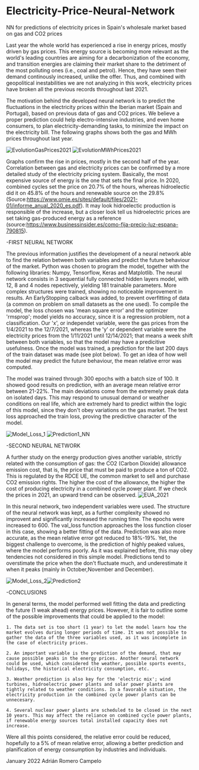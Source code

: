 # Electricity-Price-Neural-Network
NN for predictions of electricity prices in Spain's wholesale market based on gas and CO2 prices

Last year the whole world has experienced a rise in energy prices, mostly driven by gas prices. This energy source is becoming more relevant as the world's leading countries are aiming for a decarbonization of the economy, and transition energies are claiming their market share to the detriment of the most polluting ones (i.e., coal and petrol). Hence, they have seen their demand continously increased, unlike the offer. Thus, and combined with geopolitical inestabilities we are not analyzing in this work, electricity prices have broken all the previous records throughout last 2021. 

The motivation behind the developed neural network is to predict the fluctuations in the electricity prices within the Iberian market (Spain and Portugal), based on previous data of gas and CO2 prices. We believe a proper prediction could help electro-intensive industries, and even home consumers, to plan electricity-demanding tasks, to minimize the impact on the electricity bill. The following graphs shows both the gas and MWh prices throughout last year. 

![EvolutionGasPrices2021](https://user-images.githubusercontent.com/96789733/151145957-9f4efd74-2f6d-4377-af62-c0324fe9f6ce.png)  ![EvolutionMWhPrices2021](https://user-images.githubusercontent.com/96789733/151146102-1df39c2c-a23f-4077-a059-cc0f278b770c.png)

Graphs confirm the rise in prices, mostly in the second half of the year. Correlation between gas and electricity prices can be confirmed by a more detailed study of the electricity pricing system. Basically, the most expensive source of energy is the one that sets the final price. In 2020, combined cycles set the price on 20.7% of the hours, whereas hidroelectic did it on 45.8% of the hours and renewable source on the 29.8% (Source:https://www.omie.es/sites/default/files/2021-01/informe_anual_2020_es.pdf). It may look hidroelectic production is responsible of the increase, but a closer look tell us hidroelectric prices are set taking gas-produced energy as a reference (source:https://www.businessinsider.es/como-fija-precio-luz-espana-790815).

-FIRST NEURAL NETWORK

The previous information justifies the development of a neural network able to find the relation between both variables and predict the future behaviour of the market. 
Python was chosen to program the model, together with the following libraries: Numpy, Tensorflow, Keras and Matplotlib. The neural network consists in 3 sequential fully connected hidden layers model, with 12, 8 and 4 nodes repectively, yielding 181 trainable parameters. More complex structures were trained, showing no noticeable improvement in results. An EarlyStopping calback was added, to prevent overfitting of data (a common on problem on small datasets as the one used). To compile the model, the loss chosen was 'mean square error' and the optimizer 'rmsprop'; model yields no accuracy, since it is a regression problem, not a classification. Our 'x', or independet variable, were the gas prices from the 1/4/2021 to the 12/7/2021, whereas the 'y' or dependent variable were the electricity prices from the 1/11/2021 until 12/14/2021; that means a week shift between both variables, so that the model may have a predicitive usefulness. Once the model was trained, a prediction for the last 200 days of the train dataset was made (see plot below). To get an idea of how well the model may predict the future behaviour, the mean relative error was computed. 


The model was trained through 300 epochs with a batch size of 100. It showed good results on prediction, with an average mean relative error between 21-22%. The main deviations come from the extremely peak data on isolated days. This may respond to unusual demand or weather conditions on real life, which are extremely hard to predict within the logic of this model, since they don't obey variations on the gas market.
The test loss approached the train loss, proving the predictive character of the model. 

![Model_Loss_1](https://user-images.githubusercontent.com/96789733/151657402-87980037-7819-40cc-b7b6-c80f48047069.png) ![Prediction1_NN](https://user-images.githubusercontent.com/96789733/151657562-d3aff479-514e-4b53-aaf5-4244dd4a003b.png)



-SECOND NEURAL NETWORK

A further study on the energy production gives another variable, strictly related with the consumption of gas: the CO2 (Carbon Dioxide) allowance emission cost, that is, the price that must be paid to produce a ton of CO2. This is regulated by the RDCE UE, the common market to sell and purchase CO2 emission rights. The higher the cost of the allowance, the higher the cost of producing electricity in a combined cycle power plant. If we check the prices in 2021, an upward trend can be observed.
![EUA_2021](https://user-images.githubusercontent.com/96789733/151659565-8084721a-4a21-4371-b767-fc3a15d40540.png)

In this neural network, two independent variables were used. The structure of the neural network was kept, as a further complexity showed no improvent and significantly increased the running time. The epochs were increased to 600. The val_loss function approaches the loss function closer in this case, showing a better fitting of the data. Prediction was also more accurate, as the mean relative error got reduced to 18%-19%. Yet, the biggest challenge to overcome, is the prediction of highly peaked values, where the model performs poorly. As it was explained before, this may obey tendencies not considered in this simple model. Predictions tend to overstimate the price when the don't fluctuate much, and underestimate it when it peaks (mainly in October,November and December).

![Model_Loss_2](https://user-images.githubusercontent.com/96789733/151778884-a5249018-b598-4585-baf2-0dd9da6692e7.png)![Prediction2](https://user-images.githubusercontent.com/96789733/151778820-d732d8ab-12ec-49bd-be3f-6b7a4ceecd58.png)

-CONCLUSIONS

In general terms, the model performed well fitting the data and predicting the future (1 weak ahead) energy prices. However, it is fair to outline some of the possible improvements that could be applied to the model:
  
    1. The data set is too short (1 year) to let the model learn how the market evolves during longer periods of time. It was not possible to gather the data of the three variables used, as it was incomplete in the case of electricity prices. 
    
    2. An important variable is the prediction of the demand, that may cause possible peaks in the energy prices. Another neural network could be used, which considered the weather, possible sports events, holidays, the historical electricity consumption, etc. 
    
    3. Weather prediction is also key for the 'electric mix'; wind turbines, hidroelectric power plants and solar power plants are tightly related to weather conditions. In a favorable situation, the electricity production in the combined cycle power plants can be unnecesary. 
    
    4. Several nuclear power plants are scheduled to be closed in the next 10 years. This may affect the reliance on combined cycle power plants, if renewable energy sources total installed capacity does not increase.

Were all this points considered, the relative error could be reduced, hopefully to a 5% of mean relative error, allowing a better prediction and planification of energy consumption by industries and individuals. 


January 2022
Adrián Romero Campelo



